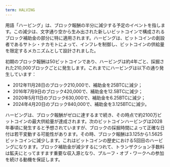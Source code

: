 ```yaml
---
term: HALVING
---
```


用語「ハービング」は、ブロック報酬の半分に減少する予定のイベントを指します。この減少は、文字通り空から生み出された新しいビットコインで構成されるブロック補助金の部分に特に適用されます。ハービングは、ビットコインの創設者であるサトシ・ナカモトによって、インフレを制御し、ビットコインの供給量を限定するメカニズムとして設計されました。

初期のブロック報酬は50ビットコインであり、ハービングは約4年ごと、採掘された210,000ブロックごとに発生します。これまでにハービングは以下の通り発生しています：
* 2012年11月28日のブロック210,000で、補助金を25BTCに減少；
* 2016年7月9日のブロック420,000で、補助金を12.5BTCに減少；
* 2020年5月11日のブロック630,000で、補助金を6.25BTCに減少；
* 2024年4月20日のブロック840,000で、補助金を3.125BTCに減少。

ハービングは、ブロック報酬がゼロに達するまで続き、その時点で約2100万ビットコインの最大供給量が達成されます。次のビットコインハービングは2028年春頃に発生すると予想されていますが、ブロックの採掘時間によって正確な日付は若干変動する可能性があります。その時、ブロック報酬は3.125から1.5625ビットコインに減少します。これはビットコインの歴史における5回目のハービングになります。ブロック補助金が減少するにつれて、トランザクション手数料は鉱夫にとってますます重要な収入源となり、プルーフ・オブ・ワークへの参加を続ける動機を保証します。